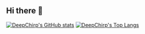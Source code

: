 ## Hi there 👋

[![DeepChirp's GitHub stats](https://github-readme-stats.vercel.app/api?username=DeepChirp&show_icons=true&theme=transparent)](https://github-readme-stats.vercel.app/)
[![DeepChirp's Top Langs](https://github-readme-stats.vercel.app/api/top-langs/?username=DeepChirp&layout=compact&theme=transparent)](https://github-readme-stats.vercel.app/)

<!--
**DeepChirp/DeepChirp** is a ✨ _special_ ✨ repository because its `README.md` (this file) appears on your GitHub profile.

Here are some ideas to get you started:

- 🔭 I’m currently working on ...
- 🌱 I’m currently learning ...
- 👯 I’m looking to collaborate on ...
- 🤔 I’m looking for help with ...
- 💬 Ask me about ...
- 📫 How to reach me: ...
- 😄 Pronouns: ...
- ⚡ Fun fact: ...
-->
